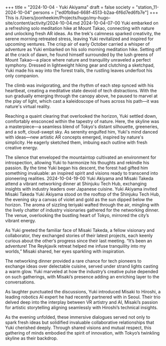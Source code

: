 +++
title = "2024-10-04 - Yuki Akiyama"
draft = false
society = "station_11-2024-10-04"
persons = ["ed0fb9ad-668f-4513-b2aa-6f6d7ed6fb7e"]
+++
This is /Users/joonheekim/Projects/hugo/my-hugo-site/content/activity/2024-10-04.md
2024-10-04-07-00
Yuki embarked on a refreshing solo meditation hike at Mount Takao, connecting with nature and unlocking fresh AR ideas. As the trek's calmness sparked creativity, the serene morning retreated stress, leaving Yuki revitalized and inspired for upcoming ventures.
The crisp air of early October carried a whisper of adventure as Yuki embarked on his solo morning meditation hike. Setting off at the crack of dawn, he found himself surrounded by the lush greens of Mount Takao—a place where nature and tranquility unraveled a perfect symphony. Dressed in lightweight hiking gear and clutching a sketchpad, Yuki made his way into the forest trails, the rustling leaves underfoot his only companion.

The climb was invigorating, and the rhythm of each step synced with his heartbeat, creating a meditative state devoid of tech distractions. With the sun gradually emerging through the canopy above, he paused to marvel at the play of light, which cast a kaleidoscope of hues across his path—it was nature's virtual reality.

Reaching a quaint clearing that overlooked the horizon, Yuki settled down, comfortably ensconced within the tapestry of nature. Here, the skyline was a masterpiece—a seamless blend of Tokyo's distant silhouette, greeneries, and a soft, cloud-swept sky. As serenity engulfed him, Yuki's mind danced with ideas—new artistic AR concepts emerged, inspired by nature's simplicity. He eagerly sketched them, imbuing each outline with fresh creative energy.

The silence that enveloped the mountaintop cultivated an environment for introspection, allowing Yuki to harmonize his thoughts and rekindle his passion. By the time Yuki began his descent, the forest had gifted him something invaluable: an inspired spirit and visions ready to transcend into pioneering realities.
2024-10-04-19-00
Yuki Akiyama and Misaki Takeda attend a vibrant networking dinner at Shinjuku Tech Hub, exchanging insights with industry leaders over Japanese cuisine.
Yuki Akiyama invited Misaki Takeda
Yuki Akiyama stood on the rooftop of the Shinjuku Tech Hub, the evening sky a canvas of violet and gold as the sun dipped below the horizon. The aroma of sizzling teriyaki wafted through the air, mingling with the lively chatter of industry visionaries gathered for the networking dinner. The venue, overlooking the bustling heart of Tokyo, mirrored the city’s vibrant energy.

As Yuki greeted the familiar face of Misaki Takeda, a fellow visionary and collaborator, they exchanged stories of their latest projects, each keenly curious about the other’s progress since their last meeting. “It’s been an adventure! The Reykjavik retreat helped me infuse tranquility into my worlds,” Misaki shared, her eyes sparkling with inspiration.

The networking dinner provided a rare chance for tech pioneers to exchange ideas over delectable cuisine, served under strand lights casting a warm glow. Yuki marveled at how the industry’s creative pulse depended on such gatherings, with Misaki’s presence adding an enriching layer to the conversations.

As laughter punctuated the discussions, Yuki introduced Misaki to Hiroshi, a leading robotics AI expert he had recently partnered with in Seoul. Their trio delved deep into the interplay between VR artistry and AI, Misaki’s passion for artistic storytelling aligning seamlessly with Hiroshi’s technical insights.

As the evening unfolded, these immersive dialogues served not only to spark fresh ideas but solidified invaluable collaborative relationships that Yuki cherished deeply. Through shared visions and mutual respect, this gathering of minds embodied the spirit of innovation, with Tokyo’s twinkling skyline as their backdrop.
